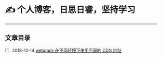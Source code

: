 # ✍️ 个人博客，日思日睿，坚持学习

---

## 文章目录

- [ ] 2018-12-14 [webpack 在不同环境下使用不同的 CDN 地址](https://github.com/zhouzhili/blog/issues/2)
